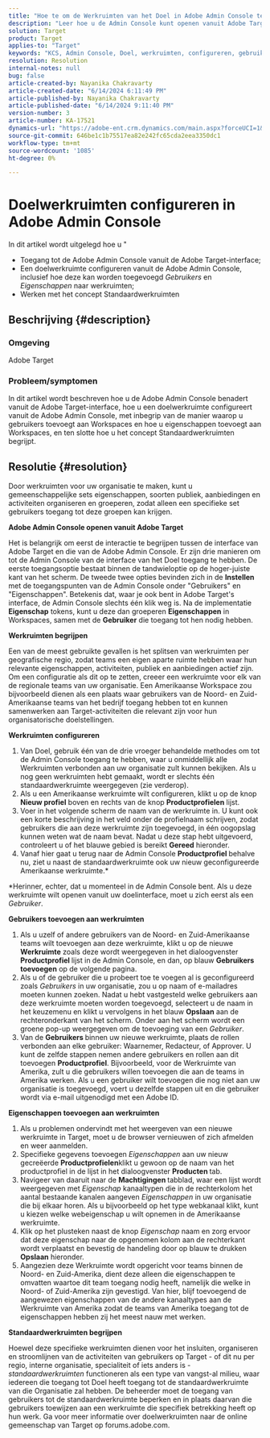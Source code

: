 ```yaml
---
title: "Hoe te om de Werkruimten van het Doel in Adobe Admin Console te vormen"
description: "Leer hoe u de Admin Console kunt openen vanuit Adobe Target, de werkruimte kunt begrijpen en configureren en gebruikers en eigenschappen kunt toevoegen."
solution: Target
product: Target
applies-to: "Target"
keywords: "KCS, Admin Console, Doel, werkruimten, configureren, gebruikers, eigenschappen"
resolution: Resolution
internal-notes: null
bug: false
article-created-by: Nayanika Chakravarty
article-created-date: "6/14/2024 6:11:49 PM"
article-published-by: Nayanika Chakravarty
article-published-date: "6/14/2024 9:11:40 PM"
version-number: 3
article-number: KA-17521
dynamics-url: "https://adobe-ent.crm.dynamics.com/main.aspx?forceUCI=1&pagetype=entityrecord&etn=knowledgearticle&id=fce6818e-792a-ef11-840b-6045bd006704"
source-git-commit: 646be1c1b75517ea82e242fc65cda2eea3350dc1
workflow-type: tm+mt
source-wordcount: '1085'
ht-degree: 0%

---
```


# Doelwerkruimten configureren in Adobe Admin Console


In dit artikel wordt uitgelegd hoe u &quot;

- Toegang tot de Adobe Admin Console vanuit de Adobe Target-interface;
- Een doelwerkruimte configureren vanuit de Adobe Admin Console, inclusief hoe deze kan worden toegevoegd *Gebruikers* en *Eigenschappen* naar werkruimten;
- Werken met het concept Standaardwerkruimten


## Beschrijving {#description}


### Omgeving

Adobe Target

### Probleem/symptomen

In dit artikel wordt beschreven hoe u de Adobe Admin Console benadert vanuit de Adobe Target-interface, hoe u een doelwerkruimte configureert vanuit de Adobe Admin Console, met inbegrip van de manier waarop u gebruikers toevoegt aan Workspaces en hoe u eigenschappen toevoegt aan Workspaces, en ten slotte hoe u het concept Standaardwerkruimten begrijpt.


## Resolutie {#resolution}


Door werkruimten voor uw organisatie te maken, kunt u gemeenschappelijke sets eigenschappen, soorten publiek, aanbiedingen en activiteiten organiseren en groeperen, zodat alleen een specifieke set gebruikers toegang tot deze groepen kan krijgen.

<b>Adobe Admin Console openen vanuit Adobe Target</b>

Het is belangrijk om eerst de interactie te begrijpen tussen de interface van Adobe Target en die van de Adobe Admin Console. Er zijn drie manieren om tot de Admin Console van de interface van het Doel toegang te hebben. De eerste toegangsoptie bestaat binnen de tandwieloptie op de hoger-juiste kant van het scherm. De tweede twee opties bevinden zich in de <b>Instellen</b> met de toegangspunten van de Admin Console onder &quot;Gebruikers&quot; en &quot;Eigenschappen&quot;. Betekenis dat, waar je ook bent in Adobe Target&#39;s interface, de Admin Console slechts één klik weg is. Na de implementatie <b>Eigenschap</b> tokens, kunt u deze dan groeperen <b>Eigenschappen</b> in Workspaces, samen met de <b>Gebruiker</b> die toegang tot hen nodig hebben.

<b>Werkruimten begrijpen</b>

Een van de meest gebruikte gevallen is het splitsen van werkruimten per geografische regio, zodat teams een eigen aparte ruimte hebben waar hun relevante eigenschappen, activiteiten, publiek en aanbiedingen actief zijn. Om een configuratie als dit op te zetten, creeer een werkruimte voor elk van de regionale teams van uw organisatie. Een Amerikaanse Workspace zou bijvoorbeeld dienen als een plaats waar gebruikers van de Noord- en Zuid-Amerikaanse teams van het bedrijf toegang hebben tot en kunnen samenwerken aan Target-activiteiten die relevant zijn voor hun organisatorische doelstellingen.

<b>Werkruimten configureren</b>

1. Van Doel, gebruik één van de drie vroeger behandelde methodes om tot de Admin Console toegang te hebben, waar u onmiddellijk alle Werkruimten verbonden aan uw organisatie zult kunnen bekijken. Als u nog geen werkruimten hebt gemaakt, wordt er slechts één standaardwerkruimte weergegeven (zie verderop).
2. Als u een Amerikaanse werkruimte wilt configureren, klikt u op de knop <b>Nieuw profiel</b> boven en rechts van de knop <b>Productprofielen</b> lijst.
3. Voer in het volgende scherm de naam van de werkruimte in. U kunt ook een korte beschrijving in het veld onder de profielnaam schrijven, zodat gebruikers die aan deze werkruimte zijn toegevoegd, in één oogopslag kunnen weten wat de naam bevat. Nadat u deze stap hebt uitgevoerd, controleert u of het blauwe gebied is bereikt <b>Gereed</b> hieronder.
4. Vanaf hier gaat u terug naar de Admin Console <b>Productprofiel </b>behalve nu, ziet u naast de standaardwerkruimte ook uw nieuw geconfigureerde Amerikaanse werkruimte.\*


\*Herinner, echter, dat u momenteel in de Admin Console bent. Als u deze werkruimte wilt openen vanuit uw doelinterface, moet u zich eerst als een *Gebruiker*.

<b>Gebruikers toevoegen aan werkruimten</b>

1. Als u uzelf of andere gebruikers van de Noord- en Zuid-Amerikaanse teams wilt toevoegen aan deze werkruimte, klikt u op de nieuwe <b>Werkruimte</b> zoals deze wordt weergegeven in het dialoogvenster <b>Productprofiel </b>lijst in de Admin Console, en dan, op blauw <b>Gebruikers toevoegen</b> op de volgende pagina.
2. Als u of de gebruiker die u probeert toe te voegen al is geconfigureerd zoals *Gebruikers* in uw organisatie, zou u op naam of e-mailadres moeten kunnen zoeken. Nadat u hebt vastgesteld welke gebruikers aan deze werkruimte moeten worden toegevoegd, selecteert u de naam in het keuzemenu en klikt u vervolgens in het blauw <b>Opslaan</b> aan de rechteronderkant van het scherm. Onder aan het scherm wordt een groene pop-up weergegeven om de toevoeging van een *Gebruiker*.
3. Van de <b>Gebruikers </b>binnen uw nieuwe werkruimte, plaats de rollen verbonden aan elke gebruiker: Waarnemer, Redacteur, of Approver. U kunt de zelfde stappen nemen andere gebruikers en rollen aan dit toevoegen <b>Productprofiel</b>. Bijvoorbeeld, voor de Werkruimte van Amerika, zult u die gebruikers willen toevoegen die aan de teams in Amerika werken. Als u een gebruiker wilt toevoegen die nog niet aan uw organisatie is toegevoegd, voert u dezelfde stappen uit en die gebruiker wordt via e-mail uitgenodigd met een Adobe ID.


<b>Eigenschappen toevoegen aan werkruimten</b>

1. Als u problemen ondervindt met het weergeven van een nieuwe werkruimte in Target, moet u de browser vernieuwen of zich afmelden en weer aanmelden.
2. Specifieke gegevens toevoegen *Eigenschappen* aan uw nieuw gecreëerde <b>Productprofielen</b>klikt u gewoon op de naam van het productprofiel in de lijst in het dialoogvenster <b>Producten </b>tab.
3. Navigeer van daaruit naar de <b>Machtigingen </b>tabblad, waar een lijst wordt weergegeven met *Eigenschap* kanaaltypen die in de rechterkolom het aantal bestaande kanalen aangeven *Eigenschappen* in uw organisatie die bij elkaar horen. Als u bijvoorbeeld op het type webkanaal klikt, kunt u kiezen welke webeigenschap u wilt opnemen in de Amerikaanse werkruimte.
4. Klik op het plusteken naast de knop *Eigenschap* naam en zorg ervoor dat deze eigenschap naar de opgenomen kolom aan de rechterkant wordt verplaatst en bevestig de handeling door op blauw te drukken <b>Opslaan</b> hieronder.
5. Aangezien deze Werkruimte wordt opgericht voor teams binnen de Noord- en Zuid-Amerika, dient deze alleen die eigenschappen te omvatten waartoe dit team toegang nodig heeft, namelijk die welke in Noord- of Zuid-Amerika zijn gevestigd. Van hier, blijf toevoegend de aangewezen eigenschappen van de andere kanaaltypes aan de Werkruimte van Amerika zodat de teams van Amerika toegang tot de eigenschappen hebben zij het meest nauw met werken.


<b>Standaardwerkruimten begrijpen</b>

Hoewel deze specifieke werkruimten dienen voor het insluiten, organiseren en stroomlijnen van de activiteiten van gebruikers op Target - of dit nu per regio, interne organisatie, specialiteit of iets anders is - *standaardwerkruimten* functioneren als een type van vangst-al milieu, waar iedereen die toegang tot Doel heeft toegang tot de standaardwerkruimte van die Organisatie zal hebben. De beheerder moet de toegang van gebruikers tot de standaardwerkruimte beperken en in plaats daarvan die gebruikers toewijzen aan een werkruimte die specifiek betrekking heeft op hun werk. Ga voor meer informatie over doelwerkruimten naar de online gemeenschap van Target op forums.adobe.com.
